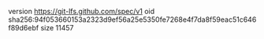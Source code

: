 version https://git-lfs.github.com/spec/v1
oid sha256:94f053660153a2323d9ef56a25e5350fe7268e4f7da8f59eac51c646f89d6ebf
size 11457
